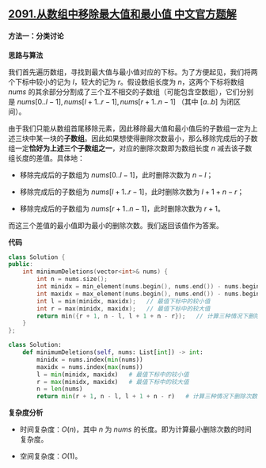 ## [2091.从数组中移除最大值和最小值 中文官方题解](https://leetcode.cn/problems/removing-minimum-and-maximum-from-array/solutions/100000/cong-shu-zu-zhong-yi-chu-zui-da-zhi-he-z-k1ty)

#### 方法一：分类讨论

**思路与算法**

我们首先遍历数组，寻找到最大值与最小值对应的下标。为了方便起见，我们将两个下标中较小的记为 $l$，较大的记为 $r$。假设数组长度为 $n$，这两个下标将数组 $\textit{nums}$ 的其余部分分割成了三个互不相交的子数组（可能包含空数组），它们分别是 $\textit{nums}[0..l-1], \textit{nums}[l+1..r-1], \textit{nums}[r+1..n-1]$ （其中 $[a..b]$ 为闭区间）。

由于我们只能从数组首尾移除元素，因此移除最大值和最小值后的子数组一定为上述三块中某一块的**子数组**。因此如果想使得删除次数最小，那么移除完成后的子数组一定**恰好为上述三个子数组之一**，对应的删除次数即为数组长度 $n$ 减去该子数组长度的差值。具体地：

- 移除完成后的子数组为 $\textit{nums}[0..l-1]$，此时删除次数为 $n - l$；

- 移除完成后的子数组为 $\textit{nums}[l+1..r-1]$，此时删除次数为 $l + 1 + n - r$；

- 移除完成后的子数组为 $\textit{nums}[r+1..n-1]$，此时删除次数为 $r + 1$。

而这三个差值的最小值即为最小的删除次数。我们返回该值作为答案。

**代码**

```C++ [sol1-C++]
class Solution {
public:
    int minimumDeletions(vector<int>& nums) {
        int n = nums.size();
        int minidx = min_element(nums.begin(), nums.end()) - nums.begin();
        int maxidx = max_element(nums.begin(), nums.end()) - nums.begin();
        int l = min(minidx, maxidx);   // 最值下标中的较小值
        int r = max(minidx, maxidx);   // 最值下标中的较大值
        return min({r + 1, n - l, l + 1 + n - r});   // 计算三种情况下删除次数的最小值
    }
};
```


```Python [sol1-Python3]
class Solution:
    def minimumDeletions(self, nums: List[int]) -> int:
        minidx = nums.index(min(nums))
        maxidx = nums.index(max(nums))
        l = min(minidx, maxidx)   # 最值下标中的较小值
        r = max(minidx, maxidx)   # 最值下标中的较大值
        n = len(nums)
        return min(r + 1, n - l, l + 1 + n - r)   # 计算三种情况下删除次数的最小值
```


**复杂度分析**

- 时间复杂度：$O(n)$，其中 $n$ 为 $\textit{nums}$ 的长度。即为计算最小删除次数的时间复杂度。

- 空间复杂度：$O(1)$。